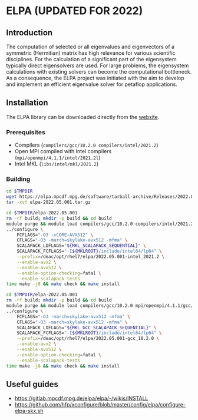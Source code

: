 # ELPA (UPDATED FOR 2022)


## Introduction

The computation of selected or all eigenvalues and eigenvectors of a symmetric
(Hermitian) matrix has high relevance for various scientific disciplines. For
the calculation of a significant part of the eigensystem typically direct
eigensolvers are used. For large problems, the eigensystem calculations with
existing solvers can become the computational bottleneck. As a consequence, the
ELPA project was initiated with the aim to develop and implement an efficient
eigenvalue solver for petaflop applications.


## Installation

The ELPA library can be downloaded directly from the
[website](https://elpa.mpcdf.mpg.de/).


### Prerequisites

* Compilers (`compilers/gcc/10.2.0 compilers/intel/2021.2`)
* Open MPI compiled with Intel compilers (`mpi/openmpi/4.1.1/intel/2021.2l`)
* Intel MKL (`libs/intel/mkl/2021.2`)


### Building

```sh
cd $TMPDIR
wget https://elpa.mpcdf.mpg.de/software/tarball-archive/Releases/2022.05.001/elpa-2022.05.001.tar.gz
tar -xvf elpa-2022.05.001.tar.gz

cd $TMPDIR/elpa-2022.05.001
rm -rf build; mkdir -p build && cd build
module purge && module load compilers/gcc/10.2.0 compilers/intel/2021.2 mpi/openmpi/4.1.1/intel/2021.2 libs/intel/mkl/2021.2
../configure \
    FCFLAGS="-O3 -xCORE-AVX512" \
    CFLAGS="-O3 -march=skylake-avx512 -mfma" \
    SCALAPACK_LDFLAGS="${MKL_SCALAPACK_SEQUENTIAL}" \
    SCALAPACK_FCFLAGS="-I${MKLROOT}/include/intel64/lp64" \
    --prefix=/deac/opt/rhel7/elpa/2022.05.001-intel_2021.2 \
    --enable-avx2 \
    --enable-avx512 \
    --enable-option-checking=fatal \
    --enable-scalapack-tests
time make -j8 && make check && make install

cd $TMPDIR/elpa-2022.05.001
rm -rf build; mkdir -p build && cd build
module purge && module load compilers/gcc/10.2.0 mpi/openmpi/4.1.1/gcc/10.2.0 libs/intel/mkl/2021.2
../configure \
    FCFLAGS="-O3 -march=skylake-avx512 -mfma" \
    CFLAGS="-O3 -march=skylake-avx512 -mfma" \
    SCALAPACK_LDFLAGS="${MKL_GCC_SCALAPACK_SEQUENTIAL}" \
    SCALAPACK_FCFLAGS="-I${MKLROOT}/include/intel64/lp64" \
    --prefix=/deac/opt/rhel7/elpa/2022.05.001-gcc_10.2.0 \
    --enable-avx2 \
    --enable-avx512 \
    --enable-option-checking=fatal \
    --enable-scalapack-tests
time make -j8 && make check && make install
```


## Useful guides

* https://gitlab.mpcdf.mpg.de/elpa/elpa/-/wikis/INSTALL
* https://github.com/hfp/xconfigure/blob/master/config/elpa/configure-elpa-skx.sh

